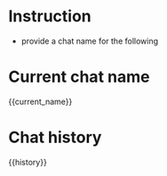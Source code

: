 # Instruction
- provide a chat name for the following

# Current chat name
{{current_name}}

# Chat history
{{history}}